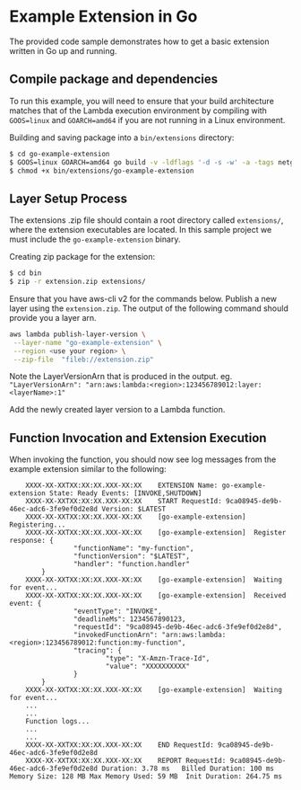 # Example Extension in Go

The provided code sample demonstrates how to get a basic extension written in Go up and running.

## Compile package and dependencies

To run this example, you will need to ensure that your build architecture matches that of the Lambda execution environment by compiling with `GOOS=linux` and `GOARCH=amd64` if you are not running in a Linux environment.

Building and saving package into a `bin/extensions` directory:
```bash
$ cd go-example-extension
$ GOOS=linux GOARCH=amd64 go build -v -ldflags '-d -s -w' -a -tags netgo -installsuffix netgo -o bin/extensions/go-example-extension main.go
$ chmod +x bin/extensions/go-example-extension
```

## Layer Setup Process
The extensions .zip file should contain a root directory called `extensions/`, where the extension executables are located. In this sample project we must include the `go-example-extension` binary.

Creating zip package for the extension:
```bash
$ cd bin
$ zip -r extension.zip extensions/
```

Ensure that you have aws-cli v2 for the commands below.
Publish a new layer using the `extension.zip`. The output of the following command should provide you a layer arn.
```bash
aws lambda publish-layer-version \
 --layer-name "go-example-extension" \
 --region <use your region> \
 --zip-file  "fileb://extension.zip"
```
Note the LayerVersionArn that is produced in the output.
eg. `"LayerVersionArn": "arn:aws:lambda:<region>:123456789012:layer:<layerName>:1"`

Add the newly created layer version to a Lambda function.


## Function Invocation and Extension Execution

When invoking the function, you should now see log messages from the example extension similar to the following:
```
    XXXX-XX-XXTXX:XX:XX.XXX-XX:XX    EXTENSION Name: go-example-extension State: Ready Events: [INVOKE,SHUTDOWN]
    XXXX-XX-XXTXX:XX:XX.XXX-XX:XX    START RequestId: 9ca08945-de9b-46ec-adc6-3fe9ef0d2e8d Version: $LATEST
    XXXX-XX-XXTXX:XX:XX.XXX-XX:XX    [go-example-extension]  Registering...
    XXXX-XX-XXTXX:XX:XX.XXX-XX:XX    [go-example-extension]  Register response: {
                "functionName": "my-function",
                "functionVersion": "$LATEST",
                "handler": "function.handler"
        }
    XXXX-XX-XXTXX:XX:XX.XXX-XX:XX    [go-example-extension]  Waiting for event...
    XXXX-XX-XXTXX:XX:XX.XXX-XX:XX    [go-example-extension]  Received event: {
                "eventType": "INVOKE",
                "deadlineMs": 1234567890123,
                "requestId": "9ca08945-de9b-46ec-adc6-3fe9ef0d2e8d",
                "invokedFunctionArn": "arn:aws:lambda:<region>:123456789012:function:my-function",
                "tracing": {
                        "type": "X-Amzn-Trace-Id",
                        "value": "XXXXXXXXXX"
                }
        }
    XXXX-XX-XXTXX:XX:XX.XXX-XX:XX    [go-example-extension]  Waiting for event...
    ...
    ...
    Function logs...
    ...
    ...
    XXXX-XX-XXTXX:XX:XX.XXX-XX:XX    END RequestId: 9ca08945-de9b-46ec-adc6-3fe9ef0d2e8d
    XXXX-XX-XXTXX:XX:XX.XXX-XX:XX    REPORT RequestId: 9ca08945-de9b-46ec-adc6-3fe9ef0d2e8d Duration: 3.78 ms	Billed Duration: 100 ms	Memory Size: 128 MB	Max Memory Used: 59 MB	Init Duration: 264.75 ms
```
